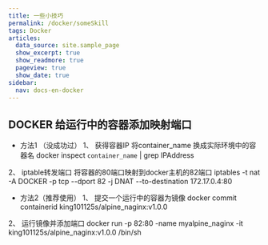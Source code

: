 ```yaml
---
title: 一些小技巧
permalink: /docker/someSkill
tags: Docker
articles:
  data_source: site.sample_page
  show_excerpt: true
  show_readmore: true
  pageview: true
  show_date: true
sidebar:
  nav: docs-en-docker
---
```

## DOCKER 给运行中的容器添加映射端口

- 方法1 （没成功过）
1、 获得容器IP
将container_name 换成实际环境中的容器名
docker inspect `container_name` | grep IPAddress

2、 iptable转发端口
将容器的80端口映射到docker主机的82端口
iptables -t nat -A  DOCKER -p tcp --dport 82 -j DNAT --to-destination 172.17.0.4:80

- 方法2（推荐使用）
1、 提交一个运行中的容器为镜像
docker commit containerid king101125s/alpine_naginx:v1.0.0

2、 运行镜像并添加端口
docker run -p 82:80  -name myalpine_naginx -it king101125s/alpine_naginx:v1.0.0 /bin/sh
